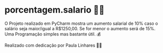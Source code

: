 # porcentagem.salario 💸💸
O Projeto realizado em PyCharm mostra um aumento salarial de
10% caso o salário seja maior/igual a R$1250,00. Se for menor
o aumento será de 15%.
Uma Programação simples mas bastante útil. 💰

Realizado com dedicação por Paula Linhares 👩🚀
